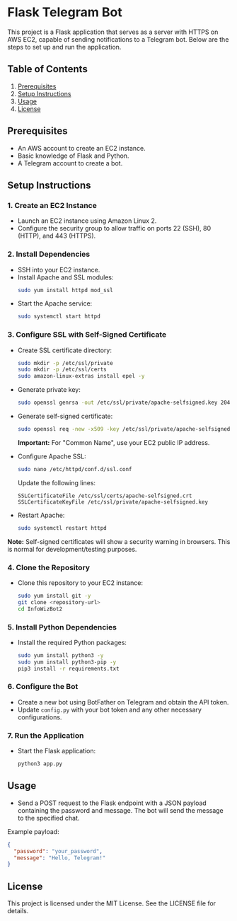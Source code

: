 # Flask Telegram Bot

This project is a Flask application that serves as a server with HTTPS on AWS EC2, capable of sending notifications to a Telegram bot. Below are the steps to set up and run the application.

## Table of Contents

1. [Prerequisites](#prerequisites)
2. [Setup Instructions](#setup-instructions)
3. [Usage](#usage)
4. [License](#license)

## Prerequisites

- An AWS account to create an EC2 instance.
- Basic knowledge of Flask and Python.
- A Telegram account to create a bot.

## Setup Instructions

### 1. Create an EC2 Instance

- Launch an EC2 instance using Amazon Linux 2.
- Configure the security group to allow traffic on ports 22 (SSH), 80 (HTTP), and 443 (HTTPS).

### 2. Install Dependencies

- SSH into your EC2 instance.
- Install Apache and SSL modules:
  ```bash
  sudo yum install httpd mod_ssl
  ```
- Start the Apache service:
  ```bash
  sudo systemctl start httpd
  ```

### 3. Configure SSL with Self-Signed Certificate

- Create SSL certificate directory:
  ```bash
  sudo mkdir -p /etc/ssl/private
  sudo mkdir -p /etc/ssl/certs
  sudo amazon-linux-extras install epel -y

  ```

- Generate private key:
  ```bash
  sudo openssl genrsa -out /etc/ssl/private/apache-selfsigned.key 2048
  ```

- Generate self-signed certificate:
  ```bash
  sudo openssl req -new -x509 -key /etc/ssl/private/apache-selfsigned.key -out /etc/ssl/certs/apache-selfsigned.crt -days 365
  ```
  **Important:** For "Common Name", use your EC2 public IP address.

- Configure Apache SSL:
  ```bash
  sudo nano /etc/httpd/conf.d/ssl.conf
  ```
  
  Update the following lines:
  ```
  SSLCertificateFile /etc/ssl/certs/apache-selfsigned.crt
  SSLCertificateKeyFile /etc/ssl/private/apache-selfsigned.key
  ```

- Restart Apache:
  ```bash
  sudo systemctl restart httpd
  ```

**Note:** Self-signed certificates will show a security warning in browsers. This is normal for development/testing purposes.

### 4. Clone the Repository

- Clone this repository to your EC2 instance:
  ```bash
  sudo yum install git -y
  git clone <repository-url>
  cd InfoWizBot2
  ```

### 5. Install Python Dependencies

- Install the required Python packages:
  ```bash
  sudo yum install python3 -y
  sudo yum install python3-pip -y
  pip3 install -r requirements.txt
  ```

### 6. Configure the Bot

- Create a new bot using BotFather on Telegram and obtain the API token.
- Update `config.py` with your bot token and any other necessary configurations.

### 7. Run the Application

- Start the Flask application:
  ```bash
  python3 app.py
  ```

## Usage

- Send a POST request to the Flask endpoint with a JSON payload containing the password and message. The bot will send the message to the specified chat.

Example payload:
```json
{
  "password": "your_password",
  "message": "Hello, Telegram!"
}
```

## License

This project is licensed under the MIT License. See the LICENSE file for details.